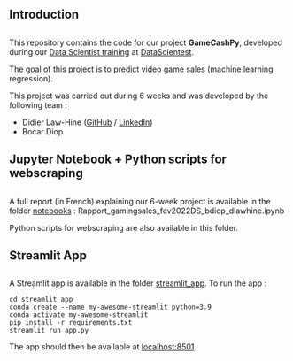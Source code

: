 ##
## Introduction
##
This repository contains the code for our project **GameCashPy**, developed during our [Data Scientist training](https://datascientest.com/en/data-scientist-course) at [DataScientest](https://datascientest.com/).

The goal of this project is to predict video game sales (machine learning regression).

This project was carried out during 6 weeks and was developed by the following team :

- Didier Law-Hine ([GitHub](https://github.com/dlawhine) / [LinkedIn](https://www.linkedin.com/in/didier-lh/))
- Bocar Diop


##
## Jupyter Notebook + Python scripts for webscraping
##
A full report (in French) explaining our 6-week project is available in the folder [notebooks](./notebooks) : Rapport_gamingsales_fev2022DS_bdiop_dlawhine.ipynb

Python scripts for webscraping are also available in this folder.

##
## Streamlit App
##
A Streamlit app is available in the folder [streamlit_app](./streamlit_app).
To run the app :

```shell
cd streamlit_app
conda create --name my-awesome-streamlit python=3.9
conda activate my-awesome-streamlit
pip install -r requirements.txt
streamlit run app.py
```

The app should then be available at [localhost:8501](http://localhost:8501).


